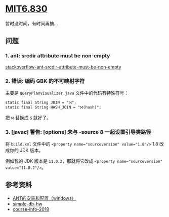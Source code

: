 # [MIT6.830](http://db.lcs.mit.edu/6.830/)
暂时没时间，有时间再搞...

## 问题
### 1. ant: srcdir attribute must be non-empty
[stackoverflow-ant-srcdir-attribute-must-be-non-empty](https://stackoverflow.com/questions/49104089/ant-srcdir-attribute-must-be-non-empty)

### 2. 错误: 编码 GBK 的不可映射字符
主要是 `QueryPlanVisualizer.java` 文件中的代码有特殊符号：
```xml
static final String JOIN = "⨝";
static final String HASH_JOIN = "⨝(hash)";
```
把 `⨝` 替换成 `$` 就好了。

### 3. [javac] 警告: [options] 未与 -source 8 一起设置引导类路径
将 `build.xml` 文件中的 `<property name="sourceversion" value="1.8"/>` 1.8 改成你的 JDK 版本。

例如我的 JDK 版本是 `11.0.2`，那就将它改成 `<property name="sourceversion" value="11.0.2"/>`。

## 参考资料
* [ANT的安装和配置（windows）](http://www.cnitblog.com/intrl/archive/2009/04/11/56254.html)
* [simple-db-hw](https://github.com/MIT-DB-Class/simple-db-hw)
* [course-info-2018](https://github.com/MIT-DB-Class/course-info-2018)
